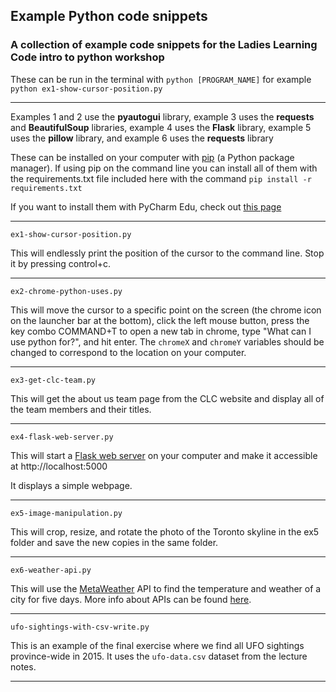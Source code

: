 ## Example Python code snippets

### A collection of example code snippets for the Ladies Learning Code intro to python workshop

These can be run in the terminal with `python [PROGRAM_NAME]` for example `python ex1-show-cursor-position.py`

---

Examples 1 and 2 use the **pyautogui** library, example 3 uses the **requests** and **BeautifulSoup** libraries, example 4 uses the **Flask** library, example 5 uses the **pillow** library, and example 6 uses the **requests** library

These can be installed on your computer with [pip](https://pip.pypa.io/en/stable/) (a Python package manager). If using pip on the command line you can install all of them with the requirements.txt file included here with the command
`pip install -r requirements.txt`

If you want to install them with PyCharm Edu, check out [this page](https://www.jetbrains.com/help/pycharm/installing-uninstalling-and-upgrading-packages.html)

---

`ex1-show-cursor-position.py`

This will endlessly print the position of the cursor to the command line. Stop it by pressing control+c.

---

`ex2-chrome-python-uses.py`

This will move the cursor to a specific point on the screen (the chrome icon on the launcher bar at the bottom), click the left mouse button, press the key combo COMMAND+T to open a new tab in chrome, type "What can I use python for?", and hit enter.
The `chromeX` and `chromeY` variables should be changed to correspond to the location on your computer.

---

`ex3-get-clc-team.py`

This will get the about us team page from the CLC website and display all of the team members and their titles.

---

`ex4-flask-web-server.py`

This will start a [Flask web server](https://palletsprojects.com/p/flask/) on your computer and make it accessible at http://localhost:5000

It displays a simple webpage.

---

`ex5-image-manipulation.py`

This will crop, resize, and rotate the photo of the Toronto skyline in the ex5 folder and save the new copies in the same folder.

---

`ex6-weather-api.py`

This will use the [MetaWeather](https://www.metaweather.com) API to find the temperature and weather of a city for five days. More info about APIs can be found [here](https://zapier.com/learn/apis/chapter-1-introduction-to-apis/).

---

`ufo-sightings-with-csv-write.py`

This is an example of the final exercise where we find all UFO sightings province-wide in 2015.
It uses the `ufo-data.csv` dataset from the lecture notes.

---
